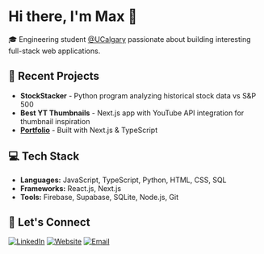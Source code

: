 # Hi there, I'm Max 👋

🎓 Engineering student [@UCalgary](https://ucalgary.ca) passionate about building interesting full-stack web applications.

## 🚀 Recent Projects
- **StockStacker** - Python program analyzing historical stock data vs S&P 500
- **Best YT Thumbnails** - Next.js app with YouTube API integration for thumbnail inspiration
- **[Portfolio](https://maxboucher.com)** - Built with Next.js & TypeScript

## 💻 Tech Stack
- **Languages:** JavaScript, TypeScript, Python, HTML, CSS, SQL
- **Frameworks:** React.js, Next.js
- **Tools:** Firebase, Supabase, SQLite, Node.js, Git

## 🤝 Let's Connect
[![LinkedIn](https://img.shields.io/badge/LinkedIn-blue?style=flat&logo=linkedin&logoColor=white)](https://linkedin.com/in/maxboucher)
[![Website](https://img.shields.io/badge/Website-gray?style=flat&logo=safari&logoColor=white)](https://maxboucher.com)
[![Email](https://img.shields.io/badge/Email-red?style=flat&logo=gmail&logoColor=white)](mailto:maxime@maximeboucher.com)
